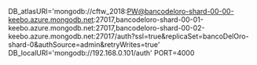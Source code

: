 DB_atlasURI='mongodb://cftw_2018:PW@bancodeloro-shard-00-00-keebo.azure.mongodb.net:27017,bancodeloro-shard-00-01-keebo.azure.mongodb.net:27017,bancodeloro-shard-00-02-keebo.azure.mongodb.net:27017/auth?ssl=true&replicaSet=bancoDelOro-shard-0&authSource=admin&retryWrites=true'
DB_localURI='mongodb://192.168.0.101/auth'
PORT=4000